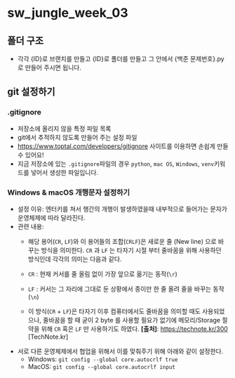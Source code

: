 # sw_jungle_week_03
## 폴더 구조 
- 각각 {ID}로 브랜치를 만들고 {ID}로 폴더를 만들고 그 안에서 {백준 문제번호}.py로 만들어 주시면 됩니다. 

## git 설정하기
### .gitignore
- 저장소에 올리지 않을 특정 파일 목록
- git에서 추적하지 않도록 만들어 주는 설정 파일 
- https://www.toptal.com/developers/gitignore 사이트를 이용하면 손쉽게 만들수 있어요!
- 지금 저장소에 있는 `.gitignore`파일의 경우 `python`, `mac OS`, `Windows`, `venv`키워드를 넣어서 생성한 파일입니다.
### Windows & macOS 개행문자 설정하기 
- 설정 이유: 엔터키를 쳐서 행간의 개행이 발생하였을때 내부적으로 들어가는 문자가 운영체제에 따라 달라진다. 
- 관련 내용:
    - 해당 용어(`CR`, `LF`)와 이 용어들의 조합(`CRLF`)은 새로운 줄 (New line) 으로 바꾸는 방식을 의미한다. `CR` 과 `LF` 는 타자기 시절 부터 줄바꿈을 위해 사용하던 방식인데 각각의 의미는 다음과 같다.  

    - `CR` : 현재 커서를 줄 올림 없이 가장 앞으로 옮기는 동작(`\r`)
    - `LF` : 커서는 그 자리에 그대로 둔 상황에서 종이만 한 줄 올려 줄을 바꾸는 동작(`\n`)
    
    - 이 방식(`CR` + `LF`)은 타자기 이후 컴퓨터에서도 줄바꿈을 의미할 때도 사용되었으나, 줄바꿈을 할 때 굳이 2 byte 를 사용할 필요가 없기에 메모리/Storage 절약을 위해 `CR` 혹은 `LF` 만 사용하기도 하였다.
**[출처]**: https://technote.kr/300 [TechNote.kr]
- 서로 다른 운영체제에서 협업을 위해서 이를 맞춰주기 위해 아래와 같이 설정한다. 
    - Windows:
    `git config --global core.autocrlf true`
    - MacOS:
    `git config --global core.autocrlf input`